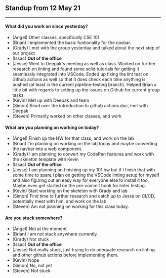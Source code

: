 ## Standup from 12 May 21

--- 

#### What did you work on since yesterday?
- (Angel) Other classes, specifically CSE 101
- (Brian) I implemented the basic funtionality for the navbar.
- (Grady) I met with the group yesterday and talked about the next step of our project
- (Issac) **Out of the office**
- (Jesse) Went to Deepak's meeting as well as class. Worked on further research on linting and found some solid tutorials for getting it seamlessly integrated into VSCode. Ended up fixing the lint test on Github actions as well so that it does check each time anything is pushed (at least in the current pipeline-testing branch). Helped Brian a little bit with regards to setting up the issues on Github for current group tasks.
- (Kevin) Met up with Deepak and team
- (Simon) Read over the introduction to github actions doc, met with Deepak
- (Steven) Primarily worked on other classes, and work


#### What are you planning on working on today?
- (Angel) Finish up the HW for that class, and work on the lab
- (Brian) I'm planning on working on the lab today and maybe converting the navbar into a web component.
- (Grady) I am planning to convert my CodePen features and work with the skeleton template with Kevin
- (Issac) **Out of the office**
- (Jesse) I am planning on finishing up my 101 hw but if I finish that with some time to spare I plan on getting the VSCode linting setup for myself and also figuring out an easy way for everyone else to install it too. Maybe even get started on the pre-commit hook for linter testing.
- (Kevin) Start working on the skeleton with Grady and lab
- (Simon) Find time to further research and catch up to Jesse on CI/CD, potentially meet with him, and work on the lab
- (Steven) Am not planning on working for this class today.

#### Are you stuck somewhere?
- (Angel) Not at the moment
- (Brian) I am not stuck anywhere currently.
- (Grady) Not stuck
- (Issac) **Out of the office**
- (Jesse) Not really stuck, just trying to do adequate research on linting and other github actions before implementing them.
- (Kevin) Nope
- (Simon) No, not yet
- (Steven) Not stuck